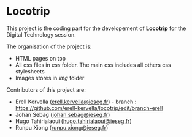 # Locotrip

This project is the coding part for the developement of **Locotrip** for the Digital Technology session.

The organisation of the project is:
* HTML pages on top
* All css files in *css* folder. The main css includes all others css stylesheets
* Images stores in *img* folder

Contributors of this project are:
* Erell Kervella (erell.kervella@ieseg.fr) - branch : https://github.com/erell-kervella/locotrip/edit/branch-erell
* Johan Sebag (johan.sebag@ieseg.fr)
* Hugo Tahirialaoui (hugo.tahirialaoui@ieseg.fr)
* Runpu Xiong (runpu.xiong@ieseg.fr)

